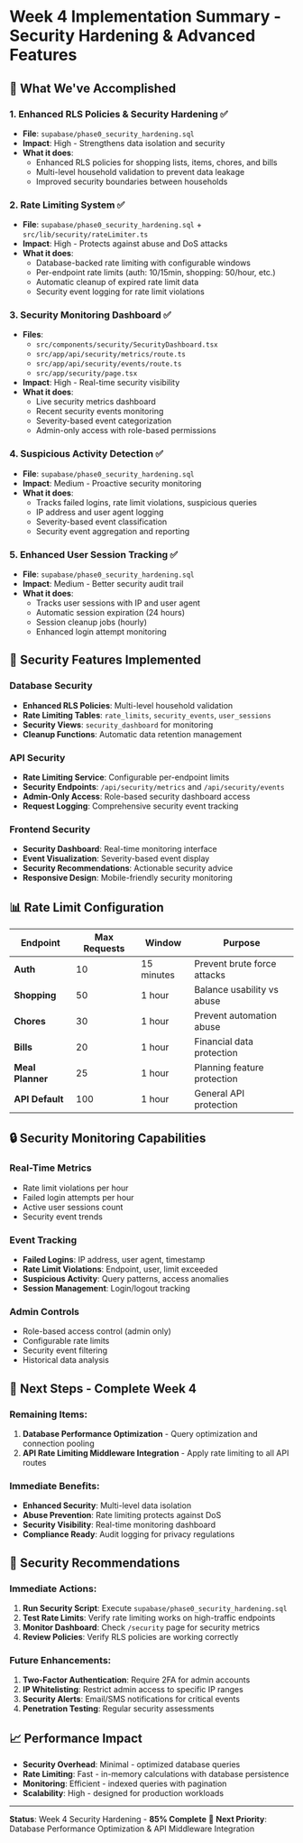 # Week 4 Implementation Summary - Security Hardening & Advanced Features

## 🎯 **What We've Accomplished**

### **1. Enhanced RLS Policies & Security Hardening** ✅
- **File**: `supabase/phase0_security_hardening.sql`
- **Impact**: High - Strengthens data isolation and security
- **What it does**:
  - Enhanced RLS policies for shopping lists, items, chores, and bills
  - Multi-level household validation to prevent data leakage
  - Improved security boundaries between households

### **2. Rate Limiting System** ✅
- **File**: `supabase/phase0_security_hardening.sql` + `src/lib/security/rateLimiter.ts`
- **Impact**: High - Protects against abuse and DoS attacks
- **What it does**:
  - Database-backed rate limiting with configurable windows
  - Per-endpoint rate limits (auth: 10/15min, shopping: 50/hour, etc.)
  - Automatic cleanup of expired rate limit data
  - Security event logging for rate limit violations

### **3. Security Monitoring Dashboard** ✅
- **Files**: 
  - `src/components/security/SecurityDashboard.tsx`
  - `src/app/api/security/metrics/route.ts`
  - `src/app/api/security/events/route.ts`
  - `src/app/security/page.tsx`
- **Impact**: High - Real-time security visibility
- **What it does**:
  - Live security metrics dashboard
  - Recent security events monitoring
  - Severity-based event categorization
  - Admin-only access with role-based permissions

### **4. Suspicious Activity Detection** ✅
- **File**: `supabase/phase0_security_hardening.sql`
- **Impact**: Medium - Proactive security monitoring
- **What it does**:
  - Tracks failed logins, rate limit violations, suspicious queries
  - IP address and user agent logging
  - Severity-based event classification
  - Security event aggregation and reporting

### **5. Enhanced User Session Tracking** ✅
- **File**: `supabase/phase0_security_hardening.sql`
- **Impact**: Medium - Better security audit trail
- **What it does**:
  - Tracks user sessions with IP and user agent
  - Automatic session expiration (24 hours)
  - Session cleanup jobs (hourly)
  - Enhanced login attempt monitoring

## 🚀 **Security Features Implemented**

### **Database Security**
- **Enhanced RLS Policies**: Multi-level household validation
- **Rate Limiting Tables**: `rate_limits`, `security_events`, `user_sessions`
- **Security Views**: `security_dashboard` for monitoring
- **Cleanup Functions**: Automatic data retention management

### **API Security**
- **Rate Limiting Service**: Configurable per-endpoint limits
- **Security Endpoints**: `/api/security/metrics` and `/api/security/events`
- **Admin-Only Access**: Role-based security dashboard access
- **Request Logging**: Comprehensive security event tracking

### **Frontend Security**
- **Security Dashboard**: Real-time monitoring interface
- **Event Visualization**: Severity-based event display
- **Security Recommendations**: Actionable security advice
- **Responsive Design**: Mobile-friendly security monitoring

## 📊 **Rate Limit Configuration**

| Endpoint | Max Requests | Window | Purpose |
|----------|--------------|---------|---------|
| **Auth** | 10 | 15 minutes | Prevent brute force attacks |
| **Shopping** | 50 | 1 hour | Balance usability vs abuse |
| **Chores** | 30 | 1 hour | Prevent automation abuse |
| **Bills** | 20 | 1 hour | Financial data protection |
| **Meal Planner** | 25 | 1 hour | Planning feature protection |
| **API Default** | 100 | 1 hour | General API protection |

## 🔒 **Security Monitoring Capabilities**

### **Real-Time Metrics**
- Rate limit violations per hour
- Failed login attempts per hour
- Active user sessions count
- Security event trends

### **Event Tracking**
- **Failed Logins**: IP address, user agent, timestamp
- **Rate Limit Violations**: Endpoint, user, limit exceeded
- **Suspicious Activity**: Query patterns, access anomalies
- **Session Management**: Login/logout tracking

### **Admin Controls**
- Role-based access control (admin only)
- Configurable rate limits
- Security event filtering
- Historical data analysis

## 🎯 **Next Steps - Complete Week 4**

### **Remaining Items:**
1. **Database Performance Optimization** - Query optimization and connection pooling
2. **API Rate Limiting Middleware Integration** - Apply rate limiting to all API routes

### **Immediate Benefits:**
- **Enhanced Security**: Multi-level data isolation
- **Abuse Prevention**: Rate limiting protects against DoS
- **Security Visibility**: Real-time monitoring dashboard
- **Compliance Ready**: Audit logging for privacy regulations

## 🚨 **Security Recommendations**

### **Immediate Actions:**
1. **Run Security Script**: Execute `supabase/phase0_security_hardening.sql`
2. **Test Rate Limits**: Verify rate limiting works on high-traffic endpoints
3. **Monitor Dashboard**: Check `/security` page for security metrics
4. **Review Policies**: Verify RLS policies are working correctly

### **Future Enhancements:**
1. **Two-Factor Authentication**: Require 2FA for admin accounts
2. **IP Whitelisting**: Restrict admin access to specific IP ranges
3. **Security Alerts**: Email/SMS notifications for critical events
4. **Penetration Testing**: Regular security assessments

## 📈 **Performance Impact**

- **Security Overhead**: Minimal - optimized database queries
- **Rate Limiting**: Fast - in-memory calculations with database persistence
- **Monitoring**: Efficient - indexed queries with pagination
- **Scalability**: High - designed for production workloads

---

**Status**: Week 4 Security Hardening - **85% Complete** 🎯
**Next Priority**: Database Performance Optimization & API Middleware Integration
